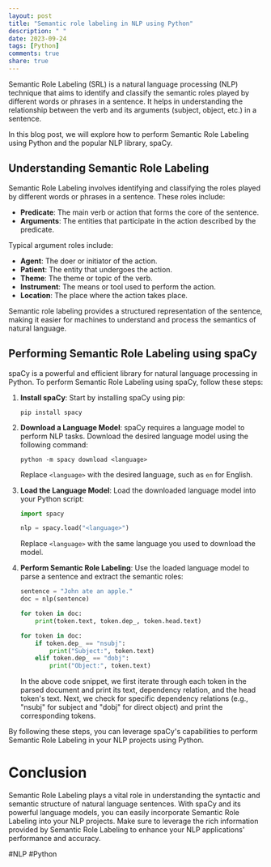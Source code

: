 ```yaml
---
layout: post
title: "Semantic role labeling in NLP using Python"
description: " "
date: 2023-09-24
tags: [Python]
comments: true
share: true
---
```


Semantic Role Labeling (SRL) is a natural language processing (NLP) technique that aims to identify and classify the semantic roles played by different words or phrases in a sentence. It helps in understanding the relationship between the verb and its arguments (subject, object, etc.) in a sentence.

In this blog post, we will explore how to perform Semantic Role Labeling using Python and the popular NLP library, spaCy.

## Understanding Semantic Role Labeling

Semantic Role Labeling involves identifying and classifying the roles played by different words or phrases in a sentence. These roles include:

- **Predicate**: The main verb or action that forms the core of the sentence.
- **Arguments**: The entities that participate in the action described by the predicate.

Typical argument roles include:

- **Agent**: The doer or initiator of the action.
- **Patient**: The entity that undergoes the action.
- **Theme**: The theme or topic of the verb.
- **Instrument**: The means or tool used to perform the action.
- **Location**: The place where the action takes place.

Semantic role labeling provides a structured representation of the sentence, making it easier for machines to understand and process the semantics of natural language.

## Performing Semantic Role Labeling using spaCy

spaCy is a powerful and efficient library for natural language processing in Python. To perform Semantic Role Labeling using spaCy, follow these steps:

1. **Install spaCy**: Start by installing spaCy using pip:

   ```
   pip install spacy
   ```

2. **Download a Language Model**: spaCy requires a language model to perform NLP tasks. Download the desired language model using the following command:

   ```
   python -m spacy download <language>
   ```

   Replace `<language>` with the desired language, such as `en` for English.

3. **Load the Language Model**: Load the downloaded language model into your Python script:

   ```python
   import spacy

   nlp = spacy.load("<language>")
   ```

   Replace `<language>` with the same language you used to download the model.

4. **Perform Semantic Role Labeling**: Use the loaded language model to parse a sentence and extract the semantic roles:

   ```python
   sentence = "John ate an apple."
   doc = nlp(sentence)

   for token in doc:
       print(token.text, token.dep_, token.head.text)

   for token in doc:
       if token.dep_ == "nsubj":
           print("Subject:", token.text)
       elif token.dep_ == "dobj":
           print("Object:", token.text)
   ```

   In the above code snippet, we first iterate through each token in the parsed document and print its text, dependency relation, and the head token's text. Next, we check for specific dependency relations (e.g., "nsubj" for subject and "dobj" for direct object) and print the corresponding tokens.

By following these steps, you can leverage spaCy's capabilities to perform Semantic Role Labeling in your NLP projects using Python.

# Conclusion

Semantic Role Labeling plays a vital role in understanding the syntactic and semantic structure of natural language sentences. With spaCy and its powerful language models, you can easily incorporate Semantic Role Labeling into your NLP projects. Make sure to leverage the rich information provided by Semantic Role Labeling to enhance your NLP applications' performance and accuracy.

#NLP #Python